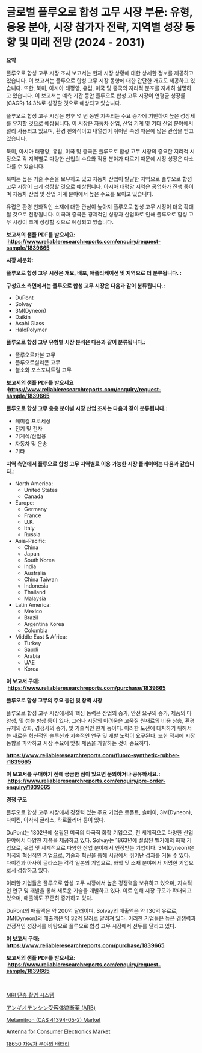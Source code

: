 <p><h1>글로벌 플루오로 합성 고무 시장 부문: 유형, 응용 분야, 시장 참가자 전략, 지역별 성장 동향 및 미래 전망 (2024 - 2031)</h1></p><p><strong>요약</strong></p>
<p><p>플루오로 합성 고무 시장 조사 보고서는 현재 시장 상황에 대한 상세한 정보를 제공하고 있습니다. 이 보고서는 플루오로 합성 고무 시장 동향에 대한 간단한 개요도 제공하고 있습니다. 또한, 북미, 아시아 태평양, 유럽, 미국 및 중국의 지리적 분포를 자세히 설명하고 있습니다. 이 보고서는 예측 기간 동안 플루오로 합성 고무 시장이 연평균 성장률(CAGR) 14.3%로 성장할 것으로 예상되고 있습니다.</p><p>플루오로 합성 고무 시장은 향후 몇 년 동안 지속되는 수요 증가에 기반하여 높은 성장세를 유지할 것으로 예상됩니다. 이 시장은 자동차 산업, 산업 기계 및 기타 산업 분야에서 널리 사용되고 있으며, 환경 친화적이고 내열성이 뛰어난 속성 때문에 많은 관심을 받고 있습니다.</p><p>북미, 아시아 태평양, 유럽, 미국 및 중국은 플루오로 합성 고무 시장의 중요한 지리적 시장으로 각 지역별로 다양한 산업의 수요와 적용 분야가 다르기 때문에 시장 성장은 다소 다를 수 있습니다. </p><p>북미는 높은 기술 수준을 보유하고 있고 자동차 산업이 발달한 지역으로 플루오로 합성 고무 시장이 크게 성장할 것으로 예상됩니다. 아시아 태평양 지역은 공업화가 진행 중이며 자동차 산업 및 산업 기계 분야에서 높은 수요를 보이고 있습니다. </p><p>유럽은 환경 친화적인 소재에 대한 관심이 높아져 플루오로 합성 고무 시장이 더욱 확대될 것으로 전망됩니다. 미국과 중국은 경제적인 성장과 산업화로 인해 플루오로 합성 고무 시장이 크게 성장할 것으로 예상되고 있습니다.</p></p>
<p><strong>보고서의 샘플 PDF를 받으세요: &nbsp;<a href="https://www.reliableresearchreports.com/enquiry/request-sample/1839665">https://www.reliableresearchreports.com/enquiry/request-sample/1839665</a></strong></p>
<p><strong>시장 세분화:</strong></p>
<p><strong> 플루오로 합성 고무 시장은 개요, 배포, 애플리케이션 및 지역으로 더 분류됩니다. :</strong></p>
<p><strong>구성요소 측면에서는 플루오로 합성 고무 시장은 다음과 같이 분류됩니다.:</strong></p>
<p><ul><li>DuPont</li><li>Solvay</li><li>3M(Dyneon)</li><li>Daikin</li><li>Asahi Glass</li><li>HaloPolymer</li></ul></p>
<p><strong> 플루오로 합성 고무 유형별 시장 분석은 다음과 같이 분류됩니다.:</strong></p>
<p><ul><li>플루오르카본 고무</li><li>플루오로실리콘 고무</li><li>불소화 포스포니트릴 고무</li></ul></p>
<p><strong>보고서의 샘플 PDF를 받으세요 :<a href="https://www.reliableresearchreports.com/enquiry/request-sample/1839665">https://www.reliableresearchreports.com/enquiry/request-sample/1839665</a></strong></p>
<p><strong> 플루오로 합성 고무 응용 분야별 시장 산업 조사는 다음과 같이 분류됩니다.:</strong></p>
<p><ul><li>케미컬 프로세싱</li><li>전기 및 전자</li><li>기계식/산업용</li><li>자동차 및 운송</li><li>기타</li></ul></p>
<p><strong>지역 측면에서 플루오로 합성 고무 지역별로 이용 가능한 시장 플레이어는 다음과 같습니다.:</strong></p>
<p><ul>
    <li>
        North America:
        <ul>
            <li>United States</li>
            <li>Canada</li>
        </ul>
    </li>
    <li>
        Europe:
        <ul>
            <li>Germany</li>
            <li>France</li>
            <li>U.K.</li>
            <li>Italy</li>
            <li>Russia</li>
        </ul>
    </li>
    <li>
        Asia-Pacific:
        <ul>
            <li>China</li>
            <li>Japan</li>
            <li>South Korea</li>
            <li>India</li>
            <li>Australia</li>
            <li>China Taiwan</li>
            <li>Indonesia</li>
            <li>Thailand</li>
            <li>Malaysia</li>
        </ul>
    </li>
    <li>
        Latin America:
        <ul>
            <li>Mexico</li>
            <li>Brazil</li>
            <li>Argentina Korea</li>
            <li>Colombia</li>
        </ul>
    </li>
    <li>
        Middle East & Africa:
        <ul>
            <li>Turkey</li>
            <li>Saudi</li>
            <li>Arabia</li>
            <li>UAE</li>
            <li>Korea</li>
        </ul>
    </li>
    </ul></p>
<p><strong>이 보고서 구매: &nbsp;<a href="https://www.reliableresearchreports.com/purchase/1839665">https://www.reliableresearchreports.com/purchase/1839665</a></strong></p>
<p><strong>플루오로 합성 고무의 주요 동인 및 장벽 시장</strong></p>
<p><p>플루오로 합성 고무 시장에서의 핵심 동력은 산업의 증가, 안전 요구의 증가, 제품의 다양성, 및 성능 향상 등이 있다. 그러나 시장의 어려움은 고품질 원재료의 비용 상승, 환경 규제의 강화, 경쟁사의 증가, 및 기술적인 한계 등이다. 이러한 도전에 대처하기 위해서는 새로운 혁신적인 솔루션과 지속적인 연구 및 개발 노력이 요구된다. 또한 적시에 시장 동향을 파악하고 시장 수요에 맞춰 제품을 개발하는 것이 중요하다.</p></p>
<p><strong><a href="https://www.reliableresearchreports.com/fluoro-synthetic-rubber-r1839665">https://www.reliableresearchreports.com/fluoro-synthetic-rubber-r1839665</a></strong></p>
<p><strong>이 보고서를 구매하기 전에 궁금한 점이 있으면 문의하거나 공유하세요.: &nbsp;<a href="https://www.reliableresearchreports.com/enquiry/pre-order-enquiry/1839665">https://www.reliableresearchreports.com/enquiry/pre-order-enquiry/1839665</a></strong></p>
<p><strong>경쟁 구도</strong></p>
<p><p>플루오로 합성 고무 시장에서 경쟁력 있는 주요 기업은 르폰트, 솔베이, 3M(Dyneon), 다이킨, 아사히 글라스, 하로폴리머 등이 있다. </p><p>DuPont는 1802년에 설립된 미국의 다국적 화학 기업으로, 전 세계적으로 다양한 산업 분야에서 다양한 제품을 제공하고 있다. Solvay는 1863년에 설립된 벨기에의 화학 기업으로, 유럽 및 세계적으로 다양한 산업 분야에서 인정받는 기업이다. 3M(Dyneon)은 미국의 혁신적인 기업으로, 기술과 혁신을 통해 시장에서 뛰어난 성과를 거둘 수 있다. 다이킨과 아사히 글라스는 각각 일본의 기업으로, 화학 및 소재 분야에서 저명한 기업으로서 성장하고 있다. </p><p>이러한 기업들은 플루오로 합성 고무 시장에서 높은 경쟁력을 보유하고 있으며, 지속적인 연구 및 개발을 통해 새로운 기술을 개발하고 있다. 이로 인해 시장 규모가 확대되고 있으며, 매출액도 꾸준히 증가하고 있다. </p><p>DuPont의 매출액은 약 200억 달러이며, Solvay의 매출액은 약 130억 유로로, 3M(Dyneon)의 매출액은 약 32억 달러로 알려져 있다. 이러한 기업들은 높은 경쟁력과 안정적인 성장세를 바탕으로 플루오로 합성 고무 시장에서 선두를 달리고 있다.</p></p>
<p><strong>이 보고서 구매: &nbsp; <a href="https://www.reliableresearchreports.com/purchase/1839665">https://www.reliableresearchreports.com/purchase/1839665</a></strong></p>
<p><strong>보고서의 샘플 PDF를 받으세요: &nbsp;<a href="https://www.reliableresearchreports.com/enquiry/request-sample/1839665">https://www.reliableresearchreports.com/enquiry/request-sample/1839665</a></strong><strong></strong></p>
<p>&nbsp;</p>
<p><p><a href="https://github.com/vseigx30c9a1j/Market-Research-Report-List-2/blob/main/9704511102583.md">MRI 단층 촬영 시스템</a></p><p><a href="https://github.com/zjkmgcs938405/Market-Research-Report-List-2/blob/main/7458219107943.md">アンギオテンシン受容体遮断薬 (ARB)</a></p><p><a href="https://github.com/luckyshygirl/Market-Research-Report-List-4/blob/main/metamitron-cas-41394-05-2-market.md">Metamitron (CAS 41394-05-2) Market</a></p><p><a href="https://issuu.com/reportprime-2/docs/antenna-for-consumer-electronics-market-size-2030.">Antenna for Consumer Electronics Market</a></p><p><a href="https://medium.com/@carmellalang1/18650-%EB%B0%B0%ED%84%B0%EB%A6%AC%EB%8A%94-%EC%9E%90%EB%8F%99%EC%B0%A8-%EC%8B%9C%EC%9E%A5-%EA%B7%9C%EB%AA%A8%EB%A5%BC-%EA%B3%B5%EA%B0%9C%ED%95%98%EC%97%AC-%EC%84%B8%EA%B3%84-%EC%82%B0%EC%97%85%EC%97%90%EC%84%9C-%EC%B5%9C%EA%B3%A0%EC%9D%98-%EB%A7%88%EC%BC%80%ED%8C%85-%EC%B1%84%EB%84%90%EC%9D%84-%EB%B3%B4%EC%97%AC%EC%A4%8D%EB%8B%88%EB%8B%A4-bdefc69a97e3">18650 자동차 분야의 배터리</a></p></p>
